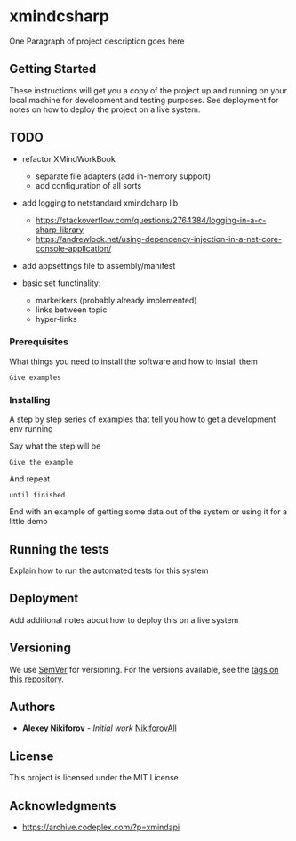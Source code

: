 # xmindcsharp

One Paragraph of project description goes here

## Getting Started

These instructions will get you a copy of the project up and running on your local machine for development and testing purposes. See deployment for notes on how to deploy the project on a live system.

## TODO
* refactor XMindWorkBook
    * separate file adapters (add in-memory support)
    * add configuration of all sorts
* add logging to netstandard xmindcharp lib
    * https://stackoverflow.com/questions/2764384/logging-in-a-c-sharp-library
    * https://andrewlock.net/using-dependency-injection-in-a-net-core-console-application/
* add appsettings file to assembly/manifest

* basic set functinality:
    * markerkers (probably already implemented)
    * links between topic
    * hyper-links

### Prerequisites

What things you need to install the software and how to install them

```
Give examples
```

### Installing

A step by step series of examples that tell you how to get a development env running

Say what the step will be

```
Give the example
```

And repeat

```
until finished
```

End with an example of getting some data out of the system or using it for a little demo

## Running the tests

Explain how to run the automated tests for this system

## Deployment

Add additional notes about how to deploy this on a live system


## Versioning

We use [SemVer](http://semver.org/) for versioning. For the versions available, see the [tags on this repository](https://github.com/your/project/tags). 

## Authors

* **Alexey Nikiforov** - *Initial work*  [NikiforovAll](https://github.com/NikiforovAll)

## License

This project is licensed under the MIT License
## Acknowledgments

* https://archive.codeplex.com/?p=xmindapi
